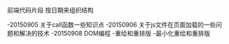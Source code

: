 前端代码片段
按日期来组织结构

-20150905
	关于call函数一些知识点
-20150906
	关于js文件在页面加载的一些问题和解决的技术
-20150908
	DOM编程
		-重绘和重排版
			-最小化重绘和重排版
